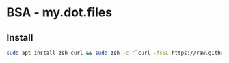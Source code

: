 # BSA - my.dot.files

## Install

```bash
sudo apt install zsh curl && sudo zsh -c "`curl -fsSL https://raw.githubusercontent.com/brunosantanaa/my-dot-files/main/install.sh`"
```
